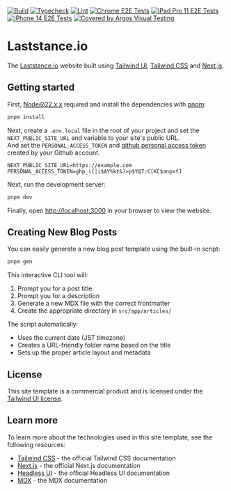 [![Build](https://github.com/ryota-murakami/laststance.io/actions/workflows/build.yml/badge.svg)](https://github.com/ryota-murakami/laststance.io/actions/workflows/build.yml)
[![Typecheck](https://github.com/ryota-murakami/laststance.io/actions/workflows/typecheck.yml/badge.svg)](https://github.com/ryota-murakami/laststance.io/actions/workflows/typecheck.yml)
[![Lint](https://github.com/ryota-murakami/laststance.io/actions/workflows/lint.yml/badge.svg)](https://github.com/ryota-murakami/laststance.io/actions/workflows/lint.yml)
[![Chrome E2E Tests](https://github.com/laststance/laststance.io/actions/workflows/playwright-chrome.yml/badge.svg)](https://github.com/laststance/laststance.io/actions/workflows/playwright-chrome.yml)
[![iPad Pro 11 E2E Tests](https://github.com/laststance/laststance.io/actions/workflows/playwright-iPad-Pro-11.yml/badge.svg)](https://github.com/laststance/laststance.io/actions/workflows/playwright-iPad-Pro-11.yml)
[![iPhone 14 E2E Tests](https://github.com/laststance/laststance.io/actions/workflows/playwright-iPhone-14.yml/badge.svg)](https://github.com/laststance/laststance.io/actions/workflows/playwright-iPhone-14.yml)
[![Covered by Argos Visual Testing](https://argos-ci.com/badge.svg)](https://app.argos-ci.com/ryota-murakami/laststance.io/reference)

<h1>Laststance.io </h1>

The [Laststance.io](https://www.laststance.io/) website built using [Tailwind UI](https://tailwindui.com), [Tailwind CSS](https://tailwindcss.com) and [Next.js](https://nextjs.org).

## Getting started

First, [Node@22.x.x](https://nodejs.org/en) required and install the dependencies with [pnpm](https://pnpm.io/installation):

```bash
pnpm install
```

Next, create a `.env.local` file in the root of your project and set the `NEXT_PUBLIC_SITE_URL` and variable to your site's public URL.  
And set the `PERSONAL_ACCESS_TOKEN` and [github personal access token](https://docs.github.com/en/authentication/keeping-your-account-and-data-secure/managing-your-personal-access-tokens#creating-a-personal-access-token-classic) created by your Github account.

```
NEXT_PUBLIC_SITE_URL=https://example.com
PERSONAL_ACCESS_TOKEN=ghp_i{|i$AY%kt&)>p$Y@7:C[KC$anpxfJ
```

Next, run the development server:

```bash
pnpm dev
```

Finally, open [http://localhost:3000](http://localhost:3000) in your browser to view the website.

## Creating New Blog Posts

You can easily generate a new blog post template using the built-in script:

```bash
pnpm gen
```

This interactive CLI tool will:
1. Prompt you for a post title
2. Prompt you for a description
3. Generate a new MDX file with the correct frontmatter
4. Create the appropriate directory in `src/app/articles/`

The script automatically:
- Uses the current date (JST timezone)
- Creates a URL-friendly folder name based on the title
- Sets up the proper article layout and metadata

## License

This site template is a commercial product and is licensed under the [Tailwind UI license](https://tailwindui.com/license).

## Learn more

To learn more about the technologies used in this site template, see the following resources:

- [Tailwind CSS](https://tailwindcss.com/docs) - the official Tailwind CSS documentation
- [Next.js](https://nextjs.org/docs) - the official Next.js documentation
- [Headless UI](https://headlessui.dev) - the official Headless UI documentation
- [MDX](https://mdxjs.com) - the MDX documentation

